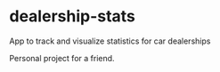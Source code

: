 # dealership-stats
App to track and visualize statistics for car dealerships

Personal project for a friend.
